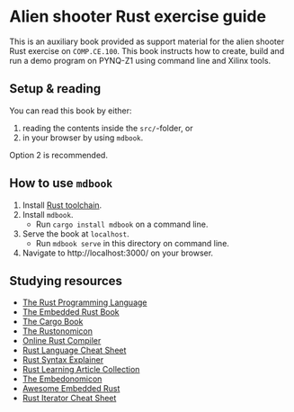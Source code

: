 # Alien shooter Rust exercise guide

This is an auxiliary book provided as support material for the alien shooter Rust exercise on `COMP.CE.100`.
This book instructs how to create, build and run a demo program on PYNQ-Z1 using command line and Xilinx tools.

## Setup & reading

You can read this book by either:

1. reading the contents inside the `src/`-folder, or
2. in your browser by using `mdbook`.

Option 2 is recommended.

## How to use `mdbook`

1. Install [Rust toolchain](https://rustup.rs/).
2. Install `mdbook`.
    - Run `cargo install mdbook` on a command line.
3. Serve the book at `localhost`.
    - Run `mdbook serve` in this directory on command line.
4. Navigate to http://localhost:3000/ on your browser.

## Studying resources

- [The Rust Programming Language](https://doc.rust-lang.org/stable/book/)
- [The Embedded Rust Book](https://docs.rust-embedded.org/book/index.html)
- [The Cargo Book](https://doc.rust-lang.org/cargo/index.html)
- [The Rustonomicon](https://doc.rust-lang.org/stable/nomicon/)
- [Online Rust Compiler](https://play.rust-lang.org/)
- [Rust Language Cheat Sheet](https://cheats.rs/)
- [Rust Syntax Explainer](https://jrvidal.github.io/explaine.rs/)
- [Rust Learning Article Collection](https://github.com/ctjhoa/rust-learning)
- [The Embedonomicon](https://docs.rust-embedded.org/embedonomicon/)
- [Awesome Embedded Rust](https://github.com/rust-embedded/awesome-embedded-rust)
- [Rust Iterator Cheat Sheet](https://danielkeep.github.io/itercheat_baked.html)
